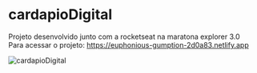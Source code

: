 # cardapioDigital
Projeto desenvolvido junto com a rocketseat na maratona explorer 3.0
<br>
Para acessar o projeto: https://euphonious-gumption-2d0a83.netlify.app



![cardapioDigital](https://user-images.githubusercontent.com/80469180/183833568-d8890aed-7cf9-471b-b68e-af4694fa2065.png)
